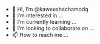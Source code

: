 - 👋 Hi, I’m @kaweeshachamodq
- 👀 I’m interested in ...
- 🌱 I’m currently learning ...
- 💞️ I’m looking to collaborate on ...
- 📫 How to reach me ...

<!---
kaweeshachamodq/kaweeshachamodq is a ✨ special ✨ repository because its `README.md` (this file) appears on your GitHub profile.
You can click the Preview link to take a look at your changes.
--->
